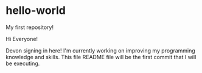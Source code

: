 # hello-world
My first repository!

Hi Everyone!

Devon signing in here! I'm currently working on improving my programming knowledge and skills. This file README file will be the first commit that I will be executing.
